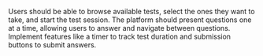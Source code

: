 Users should be able to browse available tests, select the ones they want to take, and start the test session. The platform should present questions one at a time, 
allowing users to answer and navigate between questions. Implement features like a timer to track test duration and submission buttons to submit answers.
